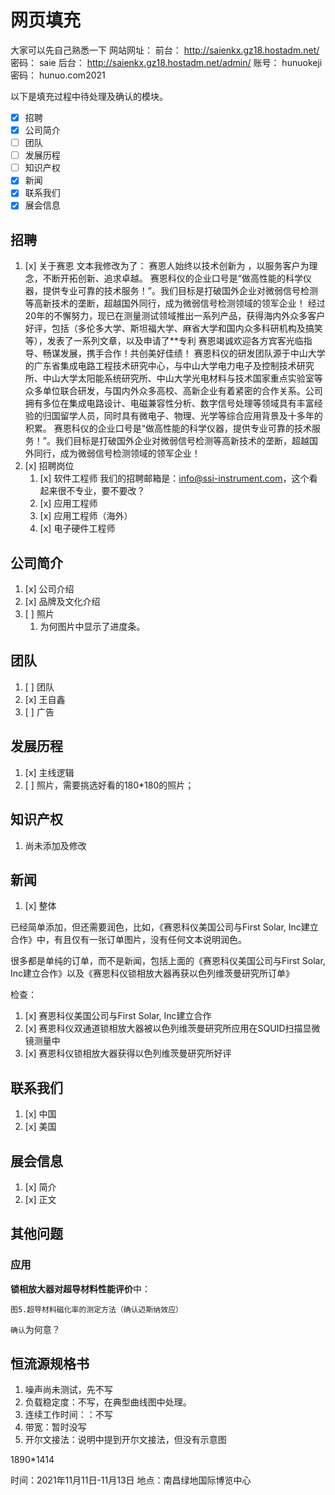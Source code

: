 # 网页填充

大家可以先自己熟悉一下
网站网址：
前台： http://saienkx.gz18.hostadm.net/
密码： saie
后台： http://saienkx.gz18.hostadm.net/admin/
账号： hunuokeji 密码： hunuo.com2021

以下是填充过程中待处理及确认的模块。

- [x] 招聘
- [x] 公司简介
- [ ] 团队
- [ ] 发展历程
- [ ] 知识产权
- [x] 新闻
- [x] 联系我们
- [x] 展会信息

## 招聘

1. [x] 关于赛恩
  文本我修改为了：
  赛恩人始终以技术创新为 ，以服务客户为理念，不断开拓创新、追求卓越。
  赛恩科仪的企业口号是“做高性能的科学仪器，提供专业可靠的技术服务！”。我们目标是打破国外企业对微弱信号检测等高新技术的垄断，超越国外同行，成为微弱信号检测领域的领军企业！
  经过20年的不懈努力，现已在测量测试领域推出一系列产品，获得海内外众多客户好评，包括（多伦多大学、斯坦福大学、麻省大学和国内众多科研机构及搞笑等），发表了一系列文章，以及申请了**专利
  赛恩竭诚欢迎各方宾客光临指导、畅谋发展，携手合作！共创美好佳绩！
  赛恩科仪的研发团队源于中山大学的广东省集成电路工程技术研究中心，与中山大学电力电子及控制技术研究所、中山大学太阳能系统研究所、中山大学光电材料与技术国家重点实验室等众多单位联合研发，与国内外众多高校、高新企业有着紧密的合作关系。公司拥有多位在集成电路设计、电磁兼容性分析、数字信号处理等领域具有丰富经验的归国留学人员，同时具有微电子、物理、光学等综合应用背景及十多年的积累。
  赛恩科仪的企业口号是“做高性能的科学仪器，提供专业可靠的技术服务！”。我们目标是打破国外企业对微弱信号检测等高新技术的垄断，超越国外同行，成为微弱信号检测领域的领军企业！
2. [x] 招聘岗位
   1. [x] 软件工程师
       我们的招聘邮箱是：<info@ssi-instrument.com>，这个看起来很不专业，要不要改？
   2. [x] 应用工程师
   3. [x] 应用工程师（海外）
   4. [x] 电子硬件工程师

## 公司简介

1. [x] 公司介绍
2. [x] 品牌及文化介绍
3. [ ] 照片
   1. 为何图片中显示了进度条。

## 团队

1. [ ] 团队
2. [x] 王自鑫
3. [ ] 广告

## 发展历程

1. [x] 主线逻辑
2. [ ] 照片，需要挑选好看的180*180的照片；

## 知识产权

1. 尚未添加及修改

## 新闻

1. [x] 整体

已经简单添加，但还需要润色，比如，《赛恩科仪美国公司与First Solar, Inc建立合作》中，有且仅有一张订单图片，没有任何文本说明润色。

很多都是单纯的订单，而不是新闻，包括上面的《赛恩科仪美国公司与First Solar, Inc建立合作》以及《赛恩科仪锁相放大器再获以色列维茨曼研究所订单》

检查：

1. [x] 赛恩科仪美国公司与First Solar, Inc建立合作
2. [x] 赛恩科仪双通道锁相放大器被以色列维茨曼研究所应用在SQUID扫描显微镜测量中
3. [x] 赛恩科仪锁相放大器获得以色列维茨曼研究所好评

## 联系我们

1. [x] 中国
2. [x] 美国

## 展会信息

1. [x] 简介
2. [x] 正文

## 其他问题

### 应用

**锁相放大器对超导材料性能评价**中：

`图5.超导材料磁化率的测定方法（确认迈斯纳效应）`

`确认`为何意？

## 恒流源规格书

1. 噪声尚未测试，先不写
2. 负载稳定度：不写，在典型曲线图中处理。
3. 连续工作时间：：不写
4. 带宽：暂时没写
5. 开尔文接法：说明中提到开尔文接法，但没有示意图

1890*1414

时间：2021年11月11日-11月13日
地点：南昌绿地国际博览中心
